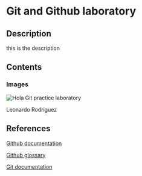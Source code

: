 # Git and Github laboratory
## Description
this is the description
## Contents
### Images
![Hola](https://yt3.googleusercontent.com/ytc/AIdro_kGid9jQn1fZ1xSqxBV5Uksj_ELQN6RFPJ4awlsLL2X1t0=s900-c-k-c0x00ffffff-no-rj)
Git practice laboratory

Leonardo Rodriguez
## References
[Github documentation](https://docs.github.com/en)

[Github glossary](https://docs.github.com/en/get-started/learning-about-github/github-glossary)

[Git documentation](https://git-scm.com/doc)
